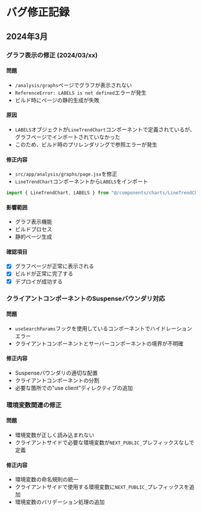 # バグ修正記録

## 2024年3月

### グラフ表示の修正 (2024/03/xx)

#### 問題

- `/analysis/graphs`ページでグラフが表示されない
- `ReferenceError: LABELS is not defined`エラーが発生
- ビルド時にページの静的生成が失敗

#### 原因

- `LABELS`オブジェクトが`LineTrendChart`コンポーネントで定義されているが、
  グラフページでインポートされていなかった
- このため、ビルド時のプリレンダリングで参照エラーが発生

#### 修正内容

- `src/app/analysis/graphs/page.jsx`を修正
- `LineTrendChart`コンポーネントから`LABELS`をインポート

```jsx
import { LineTrendChart, LABELS } from "@/components/charts/LineTrendChart";
```

#### 影響範囲

- グラフ表示機能
- ビルドプロセス
- 静的ページ生成

#### 確認項目

- [x] グラフページが正常に表示される
- [x] ビルドが正常に完了する
- [x] デプロイが成功する

### クライアントコンポーネントのSuspenseバウンダリ対応

#### 問題

- `useSearchParams`フックを使用しているコンポーネントでハイドレーションエラー
- クライアントコンポーネントとサーバーコンポーネントの境界が不明確

#### 修正内容

- Suspenseバウンダリの適切な配置
- クライアントコンポーネントの分割
- 必要な箇所での"use client"ディレクティブの追加

### 環境変数関連の修正

#### 問題

- 環境変数が正しく読み込まれない
- クライアントサイドで必要な環境変数が`NEXT_PUBLIC_`プレフィックスなしで定義

#### 修正内容

- 環境変数の命名規則の統一
- クライアントサイドで使用する環境変数に`NEXT_PUBLIC_`プレフィックスを追加
- 環境変数のバリデーション処理の追加
